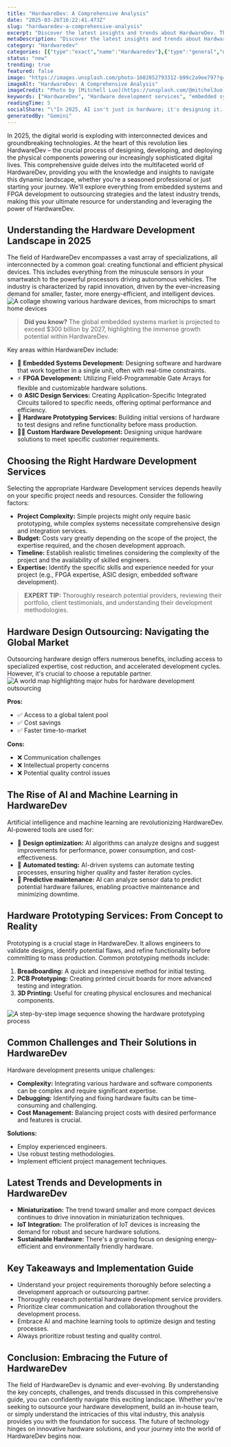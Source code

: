 ```yaml
---
title: "HardwareDev: A Comprehensive Analysis"
date: "2025-03-26T16:22:41.473Z"
slug: "hardwaredev-a-comprehensive-analysis"
excerpt: "Discover the latest insights and trends about HardwareDev. This comprehensive guide covers everything you need to know about HardwareDev in 2025."
metaDescription: "Discover the latest insights and trends about HardwareDev. This comprehensive guide covers everything you need to know about HardwareDev in 2025."
category: "Hardwaredev"
categories: [{"type":"exact","name":"Hardwaredev"},{"type":"general","name":"Engineering"},{"type":"medium","name":"Electronics"},{"type":"specific","name":"Embedded Systems"},{"type":"niche","name":"FPGA Design"}]
status: "new"
trending: true
featured: false
image: "https://images.unsplash.com/photo-1602052793312-b99c2a9ee797?q=85&w=1200&fit=max&fm=webp&auto=compress"
imageAlt: "HardwareDev: A Comprehensive Analysis"
imageCredit: "Photo by [Mitchell Luo](https://unsplash.com/@mitchel3uo) on Unsplash"
keywords: ["HardwareDev", "Hardware development services", "embedded systems development", "hardware design outsourcing", "custom hardware development", "hardware prototyping services", "FPGA development", "ASIC design services", "hire hardware engineer", "best hardware development companies"]
readingTime: 5
socialShare: "\"In 2025, AI isn't just in hardware; it's designing it.  The future of HardwareDev is intelligent, automated, and surprisingly efficient.\""
generatedBy: "Gemini"
---
```




In 2025, the digital world is exploding with interconnected devices and groundbreaking technologies.  At the heart of this revolution lies HardwareDev – the crucial process of designing, developing, and deploying the physical components powering our increasingly sophisticated digital lives.  This comprehensive guide delves into the multifaceted world of HardwareDev, providing you with the knowledge and insights to navigate this dynamic landscape, whether you're a seasoned professional or just starting your journey.  We'll explore everything from embedded systems and FPGA development to outsourcing strategies and the latest industry trends, making this your ultimate resource for understanding and leveraging the power of HardwareDev.

## Understanding the Hardware Development Landscape in 2025

The field of HardwareDev encompasses a vast array of specializations, all interconnected by a common goal: creating functional and efficient physical devices. This includes everything from the minuscule sensors in your smartwatch to the powerful processors driving autonomous vehicles.  The industry is characterized by rapid innovation, driven by the ever-increasing demand for smaller, faster, more energy-efficient, and intelligent devices. ![A collage showing various hardware devices, from microchips to smart home devices](https://images.unsplash.com/photo-1451187580459-43490279c0fa?q=85&w=1200&fit=max&fm=webp&auto=compress)

> **Did you know?** The global embedded systems market is projected to exceed $300 billion by 2027, highlighting the immense growth potential within HardwareDev.

Key areas within HardwareDev include:

* 🔑 **Embedded Systems Development:** Designing software and hardware that work together in a single unit, often with real-time constraints.
* ⚡ **FPGA Development:** Utilizing Field-Programmable Gate Arrays for flexible and customizable hardware solutions.
* ⚙️ **ASIC Design Services:** Creating Application-Specific Integrated Circuits tailored to specific needs, offering optimal performance and efficiency.
* 🔌 **Hardware Prototyping Services:** Building initial versions of hardware to test designs and refine functionality before mass production.
* 👨‍💻 **Custom Hardware Development:** Designing unique hardware solutions to meet specific customer requirements.

##  Choosing the Right Hardware Development Services

Selecting the appropriate Hardware Development services depends heavily on your specific project needs and resources.  Consider the following factors:

* **Project Complexity:** Simple projects might only require basic prototyping, while complex systems necessitate comprehensive design and integration services.
* **Budget:** Costs vary greatly depending on the scope of the project, the expertise required, and the chosen development approach.
* **Timeline:**  Establish realistic timelines considering the complexity of the project and the availability of skilled engineers.
* **Expertise:** Identify the specific skills and experience needed for your project (e.g., FPGA expertise, ASIC design, embedded software development).

> **EXPERT TIP:**  Thoroughly research potential providers, reviewing their portfolio, client testimonials, and understanding their development methodologies.

##  Hardware Design Outsourcing: Navigating the Global Market

Outsourcing hardware design offers numerous benefits, including access to specialized expertise, cost reduction, and accelerated development cycles.  However, it's crucial to choose a reputable partner. ![A world map highlighting major hubs for hardware development outsourcing](https://images.unsplash.com/photo-1484417894907-623942c8ee29?q=85&w=1200&fit=max&fm=webp&auto=compress)

**Pros:**

* ✅ Access to a global talent pool
* ✅ Cost savings
* ✅ Faster time-to-market

**Cons:**

* ❌ Communication challenges
* ❌ Intellectual property concerns
* ❌ Potential quality control issues

##  The Rise of AI and Machine Learning in HardwareDev

Artificial intelligence and machine learning are revolutionizing HardwareDev. AI-powered tools are used for:

* 🤖 **Design optimization:**  AI algorithms can analyze designs and suggest improvements for performance, power consumption, and cost-effectiveness.
* 🤖 **Automated testing:** AI-driven systems can automate testing processes, ensuring higher quality and faster iteration cycles.
* 🤖 **Predictive maintenance:** AI can analyze sensor data to predict potential hardware failures, enabling proactive maintenance and minimizing downtime.

##  Hardware Prototyping Services: From Concept to Reality

Prototyping is a crucial stage in HardwareDev.  It allows engineers to validate designs, identify potential flaws, and refine functionality before committing to mass production.  Common prototyping methods include:

1. **Breadboarding:** A quick and inexpensive method for initial testing.
2. **PCB Prototyping:** Creating printed circuit boards for more advanced testing and integration.
3. **3D Printing:**  Useful for creating physical enclosures and mechanical components.

![A step-by-step image sequence showing the hardware prototyping process](https://images.unsplash.com/photo-1517976487492-5750f3195933?q=85&w=1200&fit=max&fm=webp&auto=compress)

##  Common Challenges and Their Solutions in HardwareDev

Hardware development presents unique challenges:

* **Complexity:** Integrating various hardware and software components can be complex and require significant expertise.
* **Debugging:** Identifying and fixing hardware faults can be time-consuming and challenging.
* **Cost Management:**  Balancing project costs with desired performance and features is crucial.

**Solutions:**

* Employ experienced engineers.
* Use robust testing methodologies.
* Implement efficient project management techniques.

##  Latest Trends and Developments in HardwareDev

* **Miniaturization:**  The trend toward smaller and more compact devices continues to drive innovation in miniaturization techniques.
* **IoT Integration:**  The proliferation of IoT devices is increasing the demand for robust and secure hardware solutions.
* **Sustainable Hardware:**  There's a growing focus on designing energy-efficient and environmentally friendly hardware.

##  Key Takeaways and Implementation Guide

* Understand your project requirements thoroughly before selecting a development approach or outsourcing partner.
* Thoroughly research potential hardware development service providers.
* Prioritize clear communication and collaboration throughout the development process.
* Embrace AI and machine learning tools to optimize design and testing processes.
* Always prioritize robust testing and quality control.

##  Conclusion: Embracing the Future of HardwareDev

The field of HardwareDev is dynamic and ever-evolving. By understanding the key concepts, challenges, and trends discussed in this comprehensive guide, you can confidently navigate this exciting landscape.  Whether you're seeking to outsource your hardware development, build an in-house team, or simply understand the intricacies of this vital industry, this analysis provides you with the foundation for success.  The future of technology hinges on innovative hardware solutions, and your journey into the world of HardwareDev begins now.  

